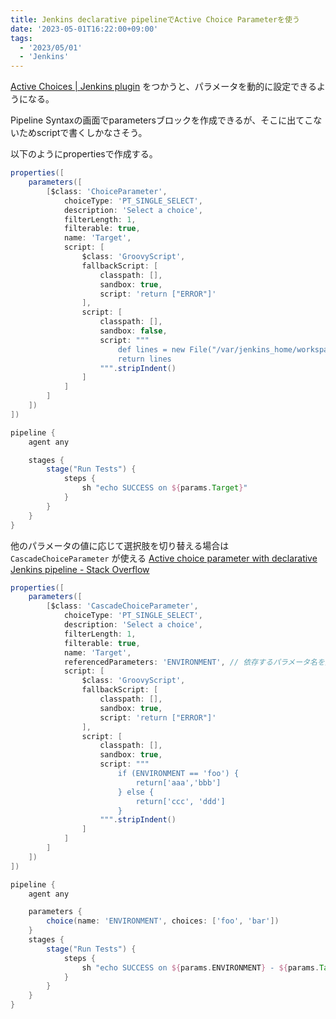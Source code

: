 ```yaml
---
title: Jenkins declarative pipelineでActive Choice Parameterを使う
date: '2023-05-01T16:22:00+09:00'
tags:
  - '2023/05/01'
  - 'Jenkins'
---
```


[Active Choices | Jenkins plugin](https://plugins.jenkins.io/uno-choice/) をつかうと、パラメータを動的に設定できるようになる。

Pipeline Syntaxの画面でparametersブロックを作成できるが、そこに出てこないためscriptで書くしかなさそう。

以下のようにpropertiesで作成する。

```groovy
properties([
    parameters([
        [$class: 'ChoiceParameter', 
            choiceType: 'PT_SINGLE_SELECT',
            description: 'Select a choice',
            filterLength: 1,
            filterable: true,
            name: 'Target',
            script: [
                $class: 'GroovyScript',
                fallbackScript: [
                    classpath: [], 
                    sandbox: true, 
                    script: 'return ["ERROR"]'
                ],
                script: [
                    classpath: [], 
                    sandbox: false, 
                    script: """
                        def lines = new File("/var/jenkins_home/workspace/paramlist.txt").readLines()
                        return lines
                    """.stripIndent()
                ]
            ]
        ]
    ])
])

pipeline {
    agent any

    stages {
        stage("Run Tests") {
            steps {
                sh "echo SUCCESS on ${params.Target}"
            }
        }
    }
}
```

他のパラメータの値に応じて選択肢を切り替える場合は `CascadeChoiceParameter` が使える
[Active choice parameter with declarative Jenkins pipeline - Stack Overflow](https://stackoverflow.com/questions/63057793/active-choice-parameter-with-declarative-jenkins-pipeline)

```groovy
properties([
    parameters([
        [$class: 'CascadeChoiceParameter', 
            choiceType: 'PT_SINGLE_SELECT',
            description: 'Select a choice',
            filterLength: 1,
            filterable: true,
            name: 'Target',
            referencedParameters: 'ENVIRONMENT', // 依存するパラメータ名を指定
            script: [
                $class: 'GroovyScript',
                fallbackScript: [
                    classpath: [], 
                    sandbox: true, 
                    script: 'return ["ERROR"]'
                ],
                script: [
                    classpath: [], 
                    sandbox: true, 
                    script: """
                        if (ENVIRONMENT == 'foo') { 
                            return['aaa','bbb']
                        } else {
                            return['ccc', 'ddd']
                        }
                    """.stripIndent()
                ]
            ]
        ]
    ])
])

pipeline {
    agent any

    parameters {
        choice(name: 'ENVIRONMENT', choices: ['foo', 'bar'])
    }
    stages {
        stage("Run Tests") {
            steps {
                sh "echo SUCCESS on ${params.ENVIRONMENT} - ${params.Target}"
            }
        }
    }
}
```
